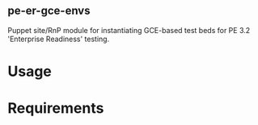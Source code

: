 pe-er-gce-envs
--------------

Puppet site/RnP module for instantiating GCE-based test beds for PE 3.2
'Enterprise Readiness' testing.

# Usage

# Requirements
